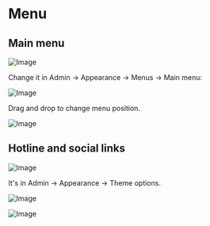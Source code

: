 # Menu

## Main menu

![Image](https://live.staticflickr.com/65535/52275917629_84c21a1b52_b.jpg)

Change it in Admin -> Appearance -> Menus -> Main menu:

![Image](https://live.staticflickr.com/65535/52275658611_69995ac7f4_b.jpg)

Drag and drop to change menu position.

![Image](https://live.staticflickr.com/65535/52275660256_5c9f24cd42_b.jpg)

## Hotline and social links

![Image](https://live.staticflickr.com/65535/52275677618_9b72fb6123_b.jpg)

It's in Admin -> Appearance -> Theme options.

![Image](https://live.staticflickr.com/65535/52275925939_8ab5ed9270_b.jpg)

![Image](https://live.staticflickr.com/65535/52275683083_58c6c62344_b.jpg)
